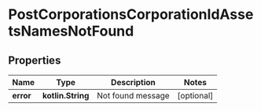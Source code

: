 
# PostCorporationsCorporationIdAssetsNamesNotFound

## Properties
Name | Type | Description | Notes
------------ | ------------- | ------------- | -------------
**error** | **kotlin.String** | Not found message |  [optional]



